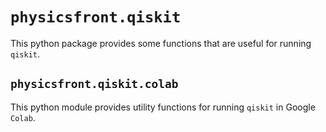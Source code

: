 # `physicsfront.qiskit`

This python package provides some functions that are useful for running
`qiskit`.

## `physicsfront.qiskit.colab`

This python module provides utility functions for running `qiskit` in Google
`Colab`.
